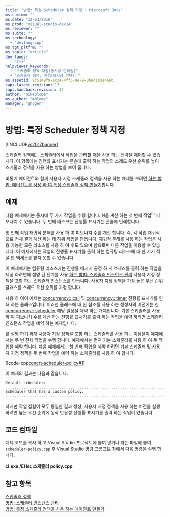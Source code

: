 ```yaml
---
title: "방법: 특정 Scheduler 정책 지정 | Microsoft Docs"
ms.custom: ""
ms.date: "12/03/2016"
ms.prod: "visual-studio-dev14"
ms.reviewer: ""
ms.suite: ""
ms.technology: 
  - "devlang-cpp"
ms.tgt_pltfrm: ""
ms.topic: "article"
dev_langs: 
  - "C++"
helpviewer_keywords: 
  - "스케줄러 정책 지정[동시성 런타임]"
  - "스케줄러 정책, 지정[동시성 런타임]"
ms.assetid: 9c5149f9-ac34-4ff3-9e79-0bad103e4e6b
caps.latest.revision: 17
caps.handback.revision: 17
author: "mikeblome"
ms.author: "mblome"
manager: "ghogen"
---
```

# 방법: 특정 Scheduler 정책 지정
[!INCLUDE[vs2017banner](../../assembler/inline/includes/vs2017banner.md)]

스케줄러 정책에는 스케줄러에서 작업을 관리할 때을 사용 하는 전략을 제어할 수 있습니다. 이 항목에는 진행률 표시기는 콘솔에 출력 하는 작업의 스레드 우선 순위를 높이 스케줄러 정책을 사용 하는 방법을 보여 줍니다.  
  
 비동기 에이전트와 함께 사용자 지정 스케줄러 정책을 사용 하는 예제를 보려면 [하는 방법: 에이전트를 사용 하 여 특정 스케줄러 정책 만들기](../../parallel/concrt/how-to-create-agents-that-use-specific-scheduler-policies.md)합니다.  
  
## <a name="example"></a>예제  
 다음 예제에서는 동시에 두 가지 작업을 수행 합니다. N을 계산 하는 첫 번째 작업<sup>th</sup> 피보나치 수 있습니다. 두 번째 태스크는 진행률 표시기는 콘솔에 인쇄합니다.  
  
 첫 번째 작업 재귀적 분해를 사용 하 여 피보나치 수를 계산 합니다. 즉, 각 작업 재귀적으로 전체 결과 계산 하는 데 하위 작업을 만듭니다. 재귀적 분해를 사용 하는 작업은 사용 가능한 모든 리소스를 사용 하 여 수도 있으며 함으로써 다른 작업을 이용할 수 있습니다. 이 예제에서는 작업의 진행률 표시기를 출력 하는 컴퓨팅 리소스에 대 한 시기 적절 한 액세스를 받지 못할 수 있습니다.  
  
 이 예제에서는 컴퓨팅 리소스에는 진행률 메시지 공정 하 게 액세스를 출력 하는 작업을 제공 하려면에 설명 된 단계를 사용 [하는 방법: 스케줄러 인스턴스 관리](../../parallel/concrt/how-to-manage-a-scheduler-instance.md) 사용자 지정 정책을 포함 하는 스케줄러 인스턴스를 만듭니다. 사용자 지정 정책을 가장 높은 우선 순위 클래스를 스레드 우선 순위를 지정 합니다.  
  
 사용 하 여이 예제는 [concurrency:: call](../../parallel/concrt/reference/call-class.md) 및 [concurrency:: timer](../../parallel/concrt/reference/timer-class.md) 진행률 표시기를 인쇄 하는 클래스입니다. 이러한 클래스에 대 한 참조를 사용 하는 생성자의 버전에는 한 [concurrency:: scheduler](../../parallel/concrt/reference/scheduler-class.md) 해당 일정을 예약 하는 개체입니다. 기본 스케줄러를 사용 하 여 피보나치 수를 계산 하는 진행률 표시기를 출력 하는 작업을 예약 하려면 스케줄러 인스턴스 작업을 예약 하는 예제입니다.  
  
 를 설명 하기 위해 사용자 지정 정책을 포함 하는 스케줄러를 사용 하는 이점을이 예제에서는 두 번 전체 작업을 수행 합니다. 예제에서는 먼저 기본 스케줄러를 사용 하 여 두 작업을 예약 합니다. 다음 예제에서는 첫 번째 작업을 예약 하려면 기본 스케줄러 및 사용자 지정 정책을 두 번째 작업을 예약 하는 스케줄러를 사용 하 여 합니다.  
  
 [!code-cpp[concrt-scheduler-policy#1](../../parallel/concrt/codesnippet/CPP/how-to-specify-specific-scheduler-policies_1.cpp)]  
  
 이 예제의 결과는 다음과 같습니다.  
  
```Output  
Default scheduler:  
...........................................................................done  
Scheduler that has a custom policy:  
...........................................................................done  
```  
  
 하지만 작업 집합이 모두 동일한 결과 생성, 사용자 지정 정책을 사용 하는 버전을 실행 하려면 높은 우선 순위에 동작 반응성 진행률 표시기를 출력 하는 작업이 있습니다.  
  
## <a name="compiling-the-code"></a>코드 컴파일  
 예제 코드를 복사 하 고 Visual Studio 프로젝트에 붙여 넣거나 라는 파일에 붙여 `scheduler-policy.cpp` 후 Visual Studio 명령 프롬프트 창에서 다음 명령을 실행 합니다.  
  
 **cl.exe /EHsc 스케줄러 policy.cpp**  
  
## <a name="see-also"></a>참고 항목  
 [스케줄러 정책](../../parallel/concrt/scheduler-policies.md)   
 [방법: 스케줄러 인스턴스 관리](../../parallel/concrt/how-to-manage-a-scheduler-instance.md)   
 [방법: 특정 스케줄러 정책을 사용 하는 에이전트 만들기](../../parallel/concrt/how-to-create-agents-that-use-specific-scheduler-policies.md)

